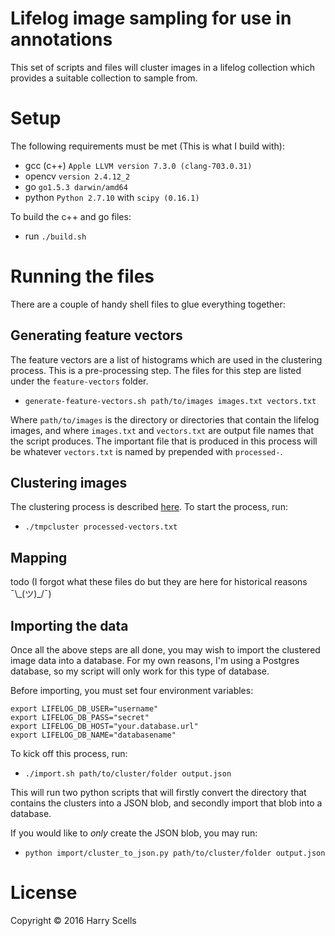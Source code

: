 # Lifelog image sampling for use in annotations

This set of scripts and files will cluster images in a lifelog
collection which provides a suitable collection to sample from.

# Setup

The following requirements must be met (This is what I build with):

 - gcc (c++) `Apple LLVM version 7.3.0 (clang-703.0.31)`
 - opencv `version 2.4.12_2`
 - go `go1.5.3 darwin/amd64`
 - python `Python 2.7.10` with `scipy (0.16.1)`
 
To build the c++ and go files:

 - run `./build.sh`
 
# Running the files

There are a couple of handy shell files to glue everything together:

## Generating feature vectors

The feature vectors are a list of histograms which are used in the 
clustering process. This is a pre-processing step. The files for this
step are listed under the `feature-vectors` folder.

 - `generate-feature-vectors.sh path/to/images images.txt vectors.txt`
 
Where `path/to/images` is the directory or directories that contain the
lifelog images, and where `images.txt` and `vectors.txt` are output
file names that the script produces. The important file that is produced
in this process will be whatever `vectors.txt` is named by prepended 
with `processed-`.

## Clustering images

The clustering process is described [here](http://research.nii.ac.jp/ntcir/workshop/OnlineProceedings12/pdf/ntcir/LIFELOG/05-NTCIR12-LIFELOG-ScellsH.pdf).
To start the process, run:

 - `./tmpcluster processed-vectors.txt`
 
## Mapping

todo (I forgot what these files do but they are here for historical
reasons ¯\\\_(ツ)\_/¯)

## Importing the data

Once all the above steps are all done, you may wish to import the 
clustered image data into a database. For my own reasons, I'm using a 
Postgres database, so my script will only work for this type of 
database.

Before importing, you must set four environment variables:

```
export LIFELOG_DB_USER="username"
export LIFELOG_DB_PASS="secret"
export LIFELOG_DB_HOST="your.database.url"
export LIFELOG_DB_NAME="databasename"
```
 
To kick off this process, run:

 - `./import.sh path/to/cluster/folder output.json`
 
This will run two python scripts that will firstly convert the directory
that contains the clusters into a JSON blob, and secondly import that
blob into a database.

If you would like to _only_ create the JSON blob, you may run:

 - `python import/cluster_to_json.py path/to/cluster/folder output.json`
 
# License

Copyright © 2016 Harry Scells